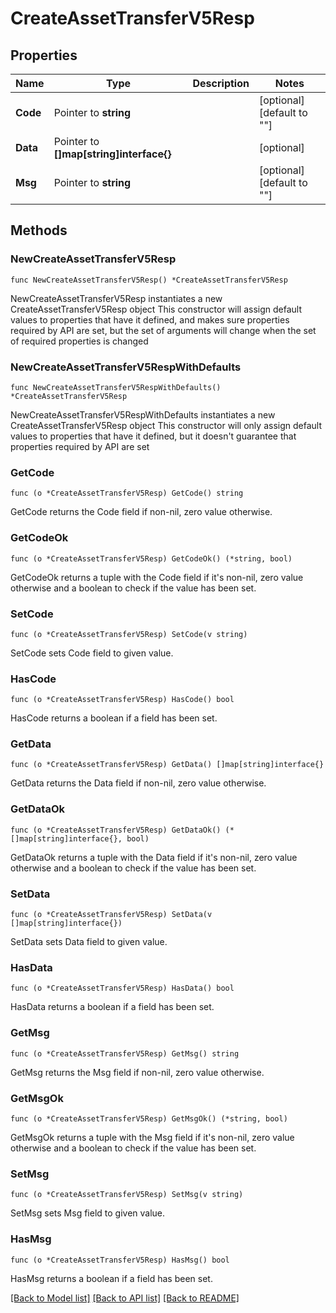 # CreateAssetTransferV5Resp

## Properties

Name | Type | Description | Notes
------------ | ------------- | ------------- | -------------
**Code** | Pointer to **string** |  | [optional] [default to ""]
**Data** | Pointer to **[]map[string]interface{}** |  | [optional] 
**Msg** | Pointer to **string** |  | [optional] [default to ""]

## Methods

### NewCreateAssetTransferV5Resp

`func NewCreateAssetTransferV5Resp() *CreateAssetTransferV5Resp`

NewCreateAssetTransferV5Resp instantiates a new CreateAssetTransferV5Resp object
This constructor will assign default values to properties that have it defined,
and makes sure properties required by API are set, but the set of arguments
will change when the set of required properties is changed

### NewCreateAssetTransferV5RespWithDefaults

`func NewCreateAssetTransferV5RespWithDefaults() *CreateAssetTransferV5Resp`

NewCreateAssetTransferV5RespWithDefaults instantiates a new CreateAssetTransferV5Resp object
This constructor will only assign default values to properties that have it defined,
but it doesn't guarantee that properties required by API are set

### GetCode

`func (o *CreateAssetTransferV5Resp) GetCode() string`

GetCode returns the Code field if non-nil, zero value otherwise.

### GetCodeOk

`func (o *CreateAssetTransferV5Resp) GetCodeOk() (*string, bool)`

GetCodeOk returns a tuple with the Code field if it's non-nil, zero value otherwise
and a boolean to check if the value has been set.

### SetCode

`func (o *CreateAssetTransferV5Resp) SetCode(v string)`

SetCode sets Code field to given value.

### HasCode

`func (o *CreateAssetTransferV5Resp) HasCode() bool`

HasCode returns a boolean if a field has been set.

### GetData

`func (o *CreateAssetTransferV5Resp) GetData() []map[string]interface{}`

GetData returns the Data field if non-nil, zero value otherwise.

### GetDataOk

`func (o *CreateAssetTransferV5Resp) GetDataOk() (*[]map[string]interface{}, bool)`

GetDataOk returns a tuple with the Data field if it's non-nil, zero value otherwise
and a boolean to check if the value has been set.

### SetData

`func (o *CreateAssetTransferV5Resp) SetData(v []map[string]interface{})`

SetData sets Data field to given value.

### HasData

`func (o *CreateAssetTransferV5Resp) HasData() bool`

HasData returns a boolean if a field has been set.

### GetMsg

`func (o *CreateAssetTransferV5Resp) GetMsg() string`

GetMsg returns the Msg field if non-nil, zero value otherwise.

### GetMsgOk

`func (o *CreateAssetTransferV5Resp) GetMsgOk() (*string, bool)`

GetMsgOk returns a tuple with the Msg field if it's non-nil, zero value otherwise
and a boolean to check if the value has been set.

### SetMsg

`func (o *CreateAssetTransferV5Resp) SetMsg(v string)`

SetMsg sets Msg field to given value.

### HasMsg

`func (o *CreateAssetTransferV5Resp) HasMsg() bool`

HasMsg returns a boolean if a field has been set.


[[Back to Model list]](../README.md#documentation-for-models) [[Back to API list]](../README.md#documentation-for-api-endpoints) [[Back to README]](../README.md)


